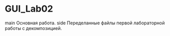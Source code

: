 # GUI_Lab02
  main Основная работа.
  side Переделанные файлы первой лабораторной работы с декомпозицией.
